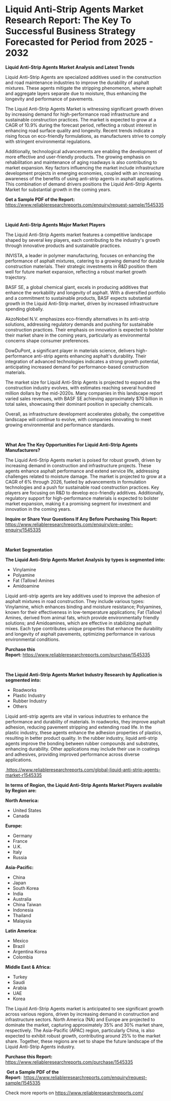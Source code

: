 <p><h1>Liquid Anti-Strip Agents Market Research Report: The Key To Successful Business Strategy Forecasted for Period from 2025 - 2032</h1></p><p><strong>Liquid Anti-Strip Agents Market Analysis and Latest Trends</strong></p>
<p><p>Liquid Anti-Strip Agents are specialized additives used in the construction and road maintenance industries to improve the durability of asphalt mixtures. These agents mitigate the stripping phenomenon, where asphalt and aggregate layers separate due to moisture, thus enhancing the longevity and performance of pavements. </p><p>The Liquid Anti-Strip Agents Market is witnessing significant growth driven by increasing demand for high-performance road infrastructure and sustainable construction practices. The market is expected to grow at a CAGR of 10.9% during the forecast period, reflecting a robust interest in enhancing road surface quality and longevity. Recent trends indicate a rising focus on eco-friendly formulations, as manufacturers strive to comply with stringent environmental regulations. </p><p>Additionally, technological advancements are enabling the development of more effective and user-friendly products. The growing emphasis on rehabilitation and maintenance of aging roadways is also contributing to market expansion. Key factors influencing the market include infrastructure development projects in emerging economies, coupled with an increasing awareness of the benefits of using anti-strip agents in asphalt applications. This combination of demand drivers positions the Liquid Anti-Strip Agents Market for substantial growth in the coming years.</p></p>
<p><strong>Get a Sample PDF of the Report:&nbsp;</strong> <a href="https://www.reliableresearchreports.com/enquiry/request-sample/1545335?utm_campaign=2251&utm_medium=2&utm_source=Github&utm_content=ia&utm_term=02042025&utm_id=liquid-anti-strip-agents">https://www.reliableresearchreports.com/enquiry/request-sample/1545335</a></p>
<p>&nbsp;</p>
<p><strong>Liquid Anti-Strip Agents Major Market Players</strong></p>
<p><p>The Liquid Anti-Strip Agents market features a competitive landscape shaped by several key players, each contributing to the industry's growth through innovative products and sustainable practices.</p><p>INVISTA, a leader in polymer manufacturing, focuses on enhancing the performance of asphalt mixtures, catering to a growing demand for durable construction materials. Their strategic investments in R&D position them well for future market expansion, reflecting a robust market growth trajectory.</p><p>BASF SE, a global chemical giant, excels in producing additives that enhance the workability and longevity of asphalt. With a diversified portfolio and a commitment to sustainable products, BASF expects substantial growth in the Liquid Anti-Strip market, driven by increased infrastructure spending globally.</p><p>AkzoNobel N.V. emphasizes eco-friendly alternatives in its anti-strip solutions, addressing regulatory demands and pushing for sustainable construction practices. Their emphasis on innovation is expected to bolster their market share in the coming years, particularly as environmental concerns shape consumer preferences.</p><p>DowDuPont, a significant player in materials science, delivers high-performance anti-strip agents enhancing asphalt's durability. Their integration of advanced technologies indicates a strong growth potential, anticipating increased demand for performance-based construction materials.</p><p>The market size for Liquid Anti-Strip Agents is projected to expand as the construction industry evolves, with estimates reaching several hundred million dollars by the mid-2020s. Many companies in this landscape report varied sales revenues, with BASF SE achieving approximately $70 billion in total sales, showcasing their dominant position in specialty chemicals.</p><p>Overall, as infrastructure development accelerates globally, the competitive landscape will continue to evolve, with companies innovating to meet growing environmental and performance standards.</p></p>
<p>&nbsp;</p>
<p><strong>What Are The Key Opportunities For Liquid Anti-Strip Agents Manufacturers?</strong></p>
<p><p>The Liquid Anti-Strip Agents market is poised for robust growth, driven by increasing demand in construction and infrastructure projects. These agents enhance asphalt performance and extend service life, addressing challenges related to moisture damage. The market is projected to grow at a CAGR of 6% through 2026, fueled by advancements in formulation technologies and a push for sustainable road construction practices. Key players are focusing on R&D to develop eco-friendly additives. Additionally, regulatory support for high-performance materials is expected to bolster market expansion, making it a promising segment for investment and innovation in the coming years.</p></p>
<p><strong>Inquire or Share Your Questions If Any Before Purchasing This Report:</strong> <a href="https://www.reliableresearchreports.com/enquiry/pre-order-enquiry/1545335?utm_campaign=2251&utm_medium=2&utm_source=Github&utm_content=ia&utm_term=02042025&utm_id=liquid-anti-strip-agents">https://www.reliableresearchreports.com/enquiry/pre-order-enquiry/1545335</a></p>
<p>&nbsp;</p>
<p><strong>Market Segmentation</strong></p>
<p><strong>The Liquid Anti-Strip Agents Market Analysis by types is segmented into:</strong></p>
<p><ul><li>Vinylamine</li><li>Polyamine</li><li>Fat (Tallow) Amines</li><li>Amidoamine</li></ul></p>
<p><p>Liquid anti-strip agents are key additives used to improve the adhesion of asphalt mixtures in road construction. They include various types: Vinylamine, which enhances binding and moisture resistance; Polyamines, known for their effectiveness in low-temperature applications; Fat (Tallow) Amines, derived from animal fats, which provide environmentally friendly solutions; and Amidoamines, which are effective in stabilizing asphalt mixes. Each type contributes unique properties that enhance the durability and longevity of asphalt pavements, optimizing performance in various environmental conditions.</p></p>
<p><strong>Purchase this Report:&nbsp;</strong><a href="https://www.reliableresearchreports.com/purchase/1545335?utm_campaign=2251&utm_medium=2&utm_source=Github&utm_content=ia&utm_term=02042025&utm_id=liquid-anti-strip-agents">https://www.reliableresearchreports.com/purchase/1545335</a></p>
<p>&nbsp;</p>
<p><strong>The Liquid Anti-Strip Agents Market Industry Research by Application is segmented into:</strong></p>
<p><ul><li>Roadworks</li><li>Plastic Industry</li><li>Rubber Industry</li><li>Others</li></ul></p>
<p><p>Liquid anti-strip agents are vital in various industries to enhance the performance and durability of materials. In roadworks, they improve asphalt adhesion, reducing pavement stripping and extending road life. In the plastic industry, these agents enhance the adhesion properties of plastics, resulting in better product quality. In the rubber industry, liquid anti-strip agents improve the bonding between rubber compounds and substrates, enhancing durability. Other applications may include their use in coatings and adhesives, providing improved performance across diverse applications.</p></p>
<p><a href="https://www.reliableresearchreports.com/global-liquid-anti-strip-agents-market-r1545335?utm_campaign=2251&utm_medium=2&utm_source=Github&utm_content=ia&utm_term=02042025&utm_id=liquid-anti-strip-agents">&nbsp;https://www.reliableresearchreports.com/global-liquid-anti-strip-agents-market-r1545335</a></p>
<p><strong>In terms of Region, the Liquid Anti-Strip Agents Market Players available by Region are:</strong></p>
<p>
    <p> <strong> North America: </strong>
        <ul>
            <li>United States</li>
            <li>Canada</li>
        </ul>
        </p> 
    <p> <strong> Europe: </strong>
        <ul>
            <li>Germany</li>
            <li>France</li>
            <li>U.K.</li>
            <li>Italy</li>
            <li>Russia</li>
        </ul>
        </p> 
    <p> <strong> Asia-Pacific: </strong>
        <ul>
            <li>China</li>
            <li>Japan</li>
            <li>South Korea</li>
            <li>India</li>
            <li>Australia</li>
            <li>China Taiwan</li>
            <li>Indonesia</li>
            <li>Thailand</li>
            <li>Malaysia</li>
        </ul>
        </p> 
    <p> <strong> Latin America: </strong>
        <ul>
            <li>Mexico</li>
            <li>Brazil</li>
            <li>Argentina Korea</li>
            <li>Colombia</li>
        </ul>
        </p> 
    <p> <strong> Middle East & Africa: </strong>
        <ul>
            <li>Turkey</li>
            <li>Saudi</li>
            <li>Arabia</li>
            <li>UAE</li>
            <li>Korea</li>
        </ul>
    </p>
    </p>
<p><p>The Liquid Anti-Strip Agents market is anticipated to see significant growth across various regions, driven by increasing demand in construction and infrastructure sectors. North America (NA) and Europe are projected to dominate the market, capturing approximately 35% and 30% market share, respectively. The Asia-Pacific (APAC) region, particularly China, is also expected to exhibit robust growth, contributing around 25% to the market share. Together, these regions are set to shape the future landscape of the Liquid Anti-Strip Agents industry.</p></p>
<p><strong>Purchase this Report: </strong><a href="https://www.reliableresearchreports.com/purchase/1545335?utm_campaign=2251&utm_medium=2&utm_source=Github&utm_content=ia&utm_term=02042025&utm_id=liquid-anti-strip-agents">https://www.reliableresearchreports.com/purchase/1545335</a></p>
<p>&nbsp;<strong>Get a Sample PDF of the Report:&nbsp;&nbsp;</strong><a href="https://www.reliableresearchreports.com/enquiry/request-sample/1545335?utm_campaign=2251&utm_medium=2&utm_source=Github&utm_content=ia&utm_term=02042025&utm_id=liquid-anti-strip-agents">https://www.reliableresearchreports.com/enquiry/request-sample/1545335</a></p>
<p><strong></strong></p>
<p>Check more reports on <a href="https://www.reliableresearchreports.com/?utm_campaign=2251&utm_medium=2&utm_source=Github&utm_content=ia&utm_term=02042025&utm_id=liquid-anti-strip-agents">https://www.reliableresearchreports.com/</a></p>